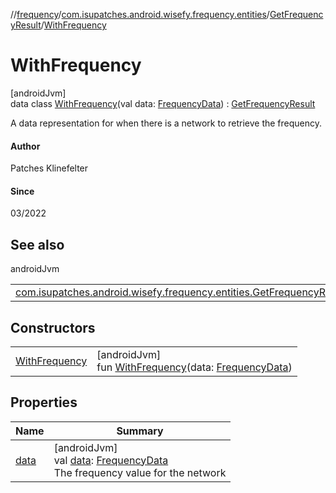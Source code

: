 //[frequency](../../../../index.md)/[com.isupatches.android.wisefy.frequency.entities](../../index.md)/[GetFrequencyResult](../index.md)/[WithFrequency](index.md)

# WithFrequency

[androidJvm]\
data class [WithFrequency](index.md)(val data: [FrequencyData](../../-frequency-data/index.md)) : [GetFrequencyResult](../index.md)

A data representation for when there is a network to retrieve the frequency.

#### Author

Patches Klinefelter

#### Since

03/2022

## See also

androidJvm

| | |
|---|---|
| [com.isupatches.android.wisefy.frequency.entities.GetFrequencyResult](../index.md) |  |

## Constructors

| | |
|---|---|
| [WithFrequency](-with-frequency.md) | [androidJvm]<br>fun [WithFrequency](-with-frequency.md)(data: [FrequencyData](../../-frequency-data/index.md)) |

## Properties

| Name | Summary |
|---|---|
| [data](data.md) | [androidJvm]<br>val [data](data.md): [FrequencyData](../../-frequency-data/index.md)<br>The frequency value for the network |
